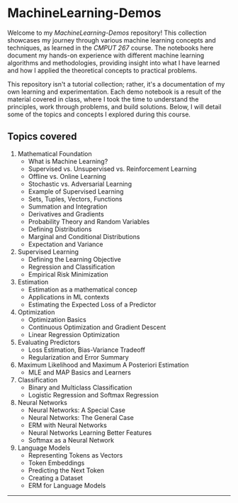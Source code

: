 # MachineLearning-Demos

Welcome to my *MachineLearning-Demos* repository! This collection showcases my journey through various machine learning concepts and techniques, as learned in the *CMPUT 267* course. The notebooks here document my hands-on experience with different machine learning algorithms and methodologies, providing insight into what I have learned and how I applied the theoretical concepts to practical problems.

This repository isn't a tutorial collection; rather, it's a documentation of my own learning and experimentation. Each demo notebook is a result of the material covered in class, where I took the time to understand the principles, work through problems, and build solutions. Below, I will detail some of the topics and concepts I explored during this course.

## Topics covered

1. Mathematical Foundation
    - What is Machine Learning?
    - Supervised vs. Unsupervised vs. Reinforcement Learning
    - Offline vs. Online Learning
    - Stochastic vs. Adversarial Learning
    - Example of Supervised Learning
    - Sets, Tuples, Vectors, Functions
    - Summation and Integration
    - Derivatives and Gradients
    - Probability Theory and Random Variables
    - Defining Distributions
    - Marginal and Conditional Distributions
    - Expectation and Variance
2. Supervised Learning
    - Defining the Learning Objective
    - Regression and Classification
    - Empirical Risk Minimization
3. Estimation
    - Estimation as a mathematical concep
    - Applications in ML contexts
    - Estimating the Expected Loss of a Predictor
4. Optimization
    - Optimization Basics
    - Continuous Optimization and Gradient Descent
    - Linear Regression Optimization
5. Evaluating Predictors
    - Loss Estimation, Bias-Variance Tradeoff
    - Regularization and Error Summary
6. Maximum Likelihood and Maximum A Posteriori Estimation
    - MLE and MAP Basics and Learners
7. Classification
    - Binary and Multiclass Classification
    - Logistic Regression and Softmax Regression
8. Neural Networks
    - Neural Networks: A Special Case
    - Neural Networks: The General Case
    - ERM with Neural Networks
    - Neural Networks Learning Better Features
    - Softmax as a Neural Network
9. Language Models
    - Representing Tokens as Vectors
    - Token Embeddings
    - Predicting the Next Token
    - Creating a Dataset
    - ERM for Language Models

---
